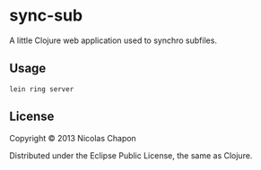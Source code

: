 # sync-sub

A little Clojure web application used to synchro subfiles.

## Usage



 `lein ring server`










## License

Copyright © 2013 Nicolas Chapon

Distributed under the Eclipse Public License, the same as Clojure.
